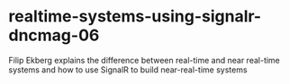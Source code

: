 realtime-systems-using-signalr-dncmag-06
========================================

Filip Ekberg explains the difference between real-time and near real-time systems and how to use SignalR to build near-real-time systems
